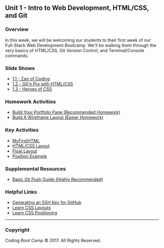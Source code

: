 ## Unit 1 - Intro to Web Development, HTML/CSS, and Git

### Overview

In this week, we will be welcoming our students to their first week of our Full-Stack Web Development Bootcamp. We'll be walking them through the very basics of HTML/CSS, Git Version Control, and Terminal/Console commands.

### Slide Shows

* [1.1 - Zen of Coding](01-Day/Slide-Shows)
* [1.2 - Git'n Pro with HTML/CSS](02-Day/Slide-Shows)
* [1.3 - Heroes of CSS](03-Day/Slide-Shows)

### Homework Activities
* [Build Your Portfolio Page (Recommended Homework)](../../../01-Class-Content/01-html-git-css/02-Homework/Instructions/recommended-homework-assignment.md)
* [Build A Wireframe Layout (Easier Homework)](../../../01-Class-Content/01-html-git-css/02-Homework/Instructions/easier-homework-assignment.md)

### Key Activities

* [MyFirstHTML](../../../01-Class-Content/01-html-git-css/01-Activities/03-MyFirstHTML)
* [HTML/CSS Layout](../../../01-Class-Content/01-html-git-css/01-Activities/06-HTML_CSS_Layout)
* [Float Layout](../../../01-Class-Content/01-html-git-css/01-Activities/09-FloatLayout-Activity)
* [Position Example](../../../01-Class-Content/01-html-git-css/01-Activities/10-CSS_PositionedLayout)

### Supplemental Resources

* [Basic Git Push Guide (Highly Recommended)](02-Day/Supplemental/GitHub-Help)

### Helpful Links

* [Generating an SSH Key for GitHub](https://help.github.com/articles/generating-an-ssh-key/)
* [Learn CSS Layouts](http://learn.shayhowe.com/html-css/positioning-content/)
* [Learn CSS Positioning](http://learn.shayhowe.com/advanced-html-css/detailed-css-positioning/)

- - -

### Copyright

Coding Boot Camp © 2017. All Rights Reserved.
